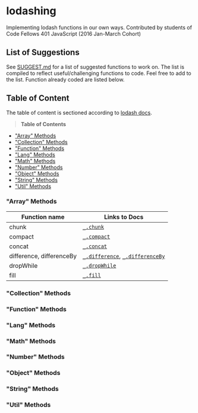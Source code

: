 # lodashing
Implementing lodash functions in our own ways. Contributed by students of Code Fellows 401 JavaScript (2016 Jan-March Cohort)

## List of Suggestions
See [SUGGEST.md](https://github.com/whiteboardingFTW/lodashing/blob/master/SUGGEST.md) for a list of suggested functions to work on. The list is compiled to reflect useful/challenging functions to code. Feel free to add to the list. Function already coded are listed below.

## Table of Content
The table of content is sectioned according to [lodash docs](https://lodash.com/docs).

> **Table of Contents**
- ["Array" Methods](#array-methods)
- ["Collection" Methods](#collection-methods)
- ["Function" Methods](#function-methods)
- ["Lang" Methods](#lang-methods)
- ["Math" Methods](#math-methods)
- ["Number" Methods](#number-methods)
- ["Object" Methods](#object-methods)
- ["String" Methods](#string-methods)
- ["Util" Methods](#util-methods)

### "Array" Methods
| Function name | Links to Docs |
| ------------- | ------------- |
| chunk         | [`_.chunk`](https://lodash.com/docs#chunk) |
| compact       | [`_.compact`](https://lodash.com/docs#compact) |
| concat        | [`_.concat`](https://lodash.com/docs#concat) |
| difference, differenceBy | [`_.difference`](https://lodash.com/docs#difference), [`_.differenceBy`](https://lodash.com/docs#differenceBy) |
| dropWhile     | [`_.dropWhile`](https://lodash.com/docs#dropWhile) |
| fill          | [`_.fill`](https://lodash.com/docs#fill) |


### "Collection" Methods
### "Function" Methods
### "Lang" Methods
### "Math" Methods
### "Number" Methods
### "Object" Methods
### "String" Methods
### "Util" Methods

